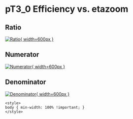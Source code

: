 # pT3_0 Efficiency vs. etazoom

## Ratio

[![Ratio](../mtv/var/pT3_0_eff_etazoom.png){ width=600px }](../mtv/var/pT3_0_eff_etazoom.pdf)

## Numerator

[![Numerator](../mtv/num/pT3_0_eff_etazoom_num.png){ width=600px }](../mtv/num/pT3_0_eff_etazoom_num.pdf)

## Denominator

[![Denominator](../mtv/den/pT3_0_eff_etazoom_den.png){ width=600px }](../mtv/den/pT3_0_eff_etazoom_den.pdf)


``` {=html}
<style>
body { min-width: 100% !important; }
</style>
```
